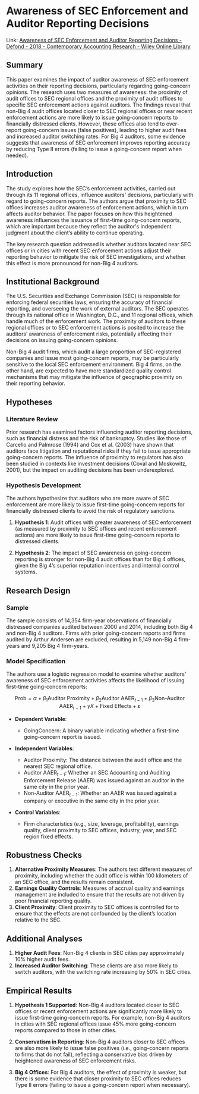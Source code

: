 # Awareness of SEC Enforcement and Auditor Reporting Decisions

Link: [Awareness of SEC Enforcement and Auditor Reporting Decisions - Defond - 2018 - Contemporary Accounting Research - Wiley Online Library](https://onlinelibrary.wiley.com/doi/abs/10.1111/1911-3846.12352)

## Summary

This paper examines the impact of auditor awareness of SEC enforcement activities on their reporting decisions, particularly regarding going-concern opinions. The research uses two measures of awareness: the proximity of audit offices to SEC regional offices and the proximity of audit offices to specific SEC enforcement actions against auditors. The findings reveal that non-Big 4 audit offices located closer to SEC regional offices or near recent enforcement actions are more likely to issue going-concern reports to financially distressed clients. However, these offices also tend to over-report going-concern issues (false positives), leading to higher audit fees and increased auditor switching rates. For Big 4 auditors, some evidence suggests that awareness of SEC enforcement improves reporting accuracy by reducing Type II errors (failing to issue a going-concern report when needed).

## Introduction
The study explores how the SEC’s enforcement activities, carried out through its 11 regional offices, influence auditors' decisions, particularly with regard to going-concern reports. The authors argue that proximity to SEC offices increases auditor awareness of enforcement actions, which in turn affects auditor behavior. The paper focuses on how this heightened awareness influences the issuance of first-time going-concern reports, which are important because they reflect the auditor's independent judgment about the client’s ability to continue operating.

The key research question addressed is whether auditors located near SEC offices or in cities with recent SEC enforcement actions adjust their reporting behavior to mitigate the risk of SEC investigations, and whether this effect is more pronounced for non-Big 4 auditors.

## Institutional Background
The U.S. Securities and Exchange Commission (SEC) is responsible for enforcing federal securities laws, ensuring the accuracy of financial reporting, and overseeing the work of external auditors. The SEC operates through its national office in Washington, D.C., and 11 regional offices, which handle much of the enforcement work. The proximity of auditors to these regional offices or to SEC enforcement actions is posited to increase the auditors’ awareness of enforcement risks, potentially affecting their decisions on issuing going-concern opinions.

Non-Big 4 audit firms, which audit a large proportion of SEC-registered companies and issue most going-concern reports, may be particularly sensitive to the local SEC enforcement environment. Big 4 firms, on the other hand, are expected to have more standardized quality control mechanisms that may mitigate the influence of geographic proximity on their reporting behavior.

## Hypotheses

### Literature Review
Prior research has examined factors influencing auditor reporting decisions, such as financial distress and the risk of bankruptcy. Studies like those of Carcello and Palmrose (1994) and Cox et al. (2003) have shown that auditors face litigation and reputational risks if they fail to issue appropriate going-concern reports. The influence of proximity to regulators has also been studied in contexts like investment decisions (Coval and Moskowitz, 2001), but the impact on auditing decisions has been underexplored.

### Hypothesis Development
The authors hypothesize that auditors who are more aware of SEC enforcement are more likely to issue first-time going-concern reports for financially distressed clients to avoid the risk of regulatory sanctions.

1. **Hypothesis 1**: Audit offices with greater awareness of SEC enforcement (as measured by proximity to SEC offices and recent enforcement actions) are more likely to issue first-time going-concern reports to distressed clients.

2. **Hypothesis 2**: The impact of SEC awareness on going-concern reporting is stronger for non-Big 4 audit offices than for Big 4 offices, given the Big 4’s superior reputation incentives and internal control systems.

## Research Design

### Sample

The sample consists of 14,354 firm-year observations of financially distressed companies audited between 2000 and 2014, including both Big 4 and non-Big 4 auditors. Firms with prior going-concern reports and firms audited by Arthur Andersen are excluded, resulting in 5,149 non-Big 4 firm-years and 9,205 Big 4 firm-years.

### Model Specification
The authors use a logistic regression model to examine whether auditors’ awareness of SEC enforcement activities affects the likelihood of issuing first-time going-concern reports:

$$
\text{Prob} = \alpha + \beta_1 \text{Auditor Proximity} + \beta_2 \text{Auditor AAER}_{t-1} + \beta_3 \text{Non-Auditor AAER}_{t-1} + \gamma X + \text{Fixed Effects} + \varepsilon
$$

- **Dependent Variable**: 
  - $\text{GoingConcern}$: A binary variable indicating whether a first-time going-concern report is issued.
  
- **Independent Variables**:
  - $\text{Auditor Proximity}$: The distance between the audit office and the nearest SEC regional office.
  - $\text{Auditor AAER}_{t-1}$: Whether an SEC Accounting and Auditing Enforcement Release (AAER) was issued against an auditor in the same city in the prior year.
  - $\text{Non-Auditor AAER}_{t-1}$: Whether an AAER was issued against a company or executive in the same city in the prior year.

- **Control Variables**: 
  - Firm characteristics (e.g., size, leverage, profitability), earnings quality, client proximity to SEC offices, industry, year, and SEC region fixed effects.

## Robustness Checks

1. **Alternative Proximity Measures**: The authors test different measures of proximity, including whether the audit office is within 100 kilometers of an SEC office, and the results remain consistent.
2. **Earnings Quality Controls**: Measures of accrual quality and earnings management are included to ensure that the results are not driven by poor financial reporting quality.
3. **Client Proximity**: Client proximity to SEC offices is controlled for to ensure that the effects are not confounded by the client’s location relative to the SEC.

## Additional Analyses

1. **Higher Audit Fees**: Non-Big 4 clients in SEC cities pay approximately 10% higher audit fees.
2. **Increased Auditor Switching**: These clients are also more likely to switch auditors, with the switching rate increasing by 50% in SEC cities.

## Empirical Results
1. **Hypothesis 1 Supported**: Non-Big 4 auditors located closer to SEC offices or recent enforcement actions are significantly more likely to issue first-time going-concern reports. For example, non-Big 4 auditors in cities with SEC regional offices issue 45% more going-concern reports compared to those in other cities.
   
2. **Conservatism in Reporting**: Non-Big 4 auditors closer to SEC offices are also more likely to issue false positives (i.e., going-concern reports to firms that do not fail), reflecting a conservative bias driven by heightened awareness of SEC enforcement risks.

3. **Big 4 Offices**: For Big 4 auditors, the effect of proximity is weaker, but there is some evidence that closer proximity to SEC offices reduces Type II errors (failing to issue a going-concern report when necessary).
